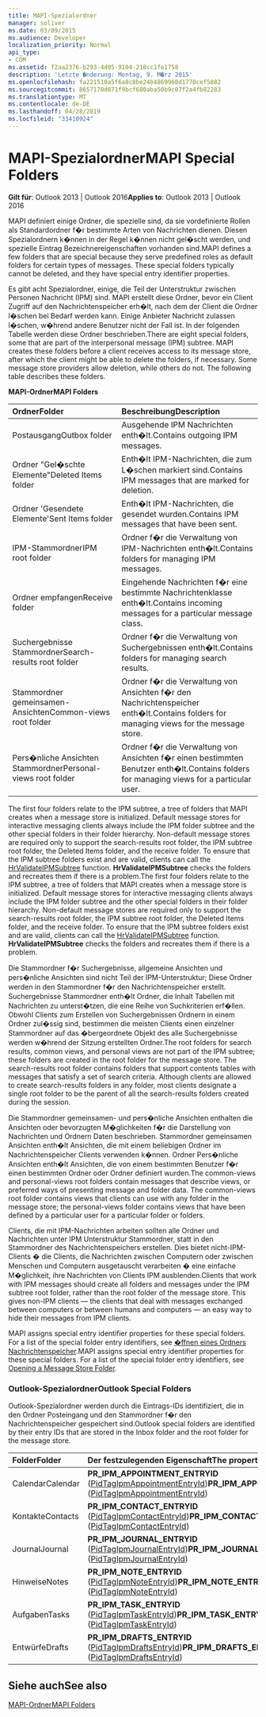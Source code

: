 ```yaml
---
title: MAPI-Spezialordner
manager: soliver
ms.date: 03/09/2015
ms.audience: Developer
localization_priority: Normal
api_type:
- COM
ms.assetid: f2aa2376-b293-4d05-9104-218cc1fe1758
description: 'Letzte �nderung: Montag, 9. M�rz 2015'
ms.openlocfilehash: fa221510a5f6a8c8be24b4869960d1770cef5882
ms.sourcegitcommit: 8657170d071f9bcf680aba50b9c07f2a4fb82283
ms.translationtype: MT
ms.contentlocale: de-DE
ms.lasthandoff: 04/28/2019
ms.locfileid: "33410924"
---
```

# <a name="mapi-special-folders"></a><span data-ttu-id="2dfd2-103">MAPI-Spezialordner</span><span class="sxs-lookup"><span data-stu-id="2dfd2-103">MAPI Special Folders</span></span>

  
  
<span data-ttu-id="2dfd2-104">**Gilt für**: Outlook 2013 | Outlook 2016</span><span class="sxs-lookup"><span data-stu-id="2dfd2-104">**Applies to**: Outlook 2013 | Outlook 2016</span></span> 
  
<span data-ttu-id="2dfd2-p101">MAPI definiert einige Ordner, die spezielle sind, da sie vordefinierte Rollen als Standardordner f�r bestimmte Arten von Nachrichten dienen. Diesen Spezialordnern k�nnen in der Regel k�nnen nicht gel�scht werden, und spezielle Eintrag Bezeichnereigenschaften vorhanden sind.</span><span class="sxs-lookup"><span data-stu-id="2dfd2-p101">MAPI defines a few folders that are special because they serve predefined roles as default folders for certain types of messages. These special folders typically cannot be deleted, and they have special entry identifier properties.</span></span>
  
<span data-ttu-id="2dfd2-p102">Es gibt acht Spezialordner, einige, die Teil der Unterstruktur zwischen Personen Nachricht (IPM) sind. MAPI erstellt diese Ordner, bevor ein Client Zugriff auf den Nachrichtenspeicher erh�lt, nach dem der Client die Ordner l�schen bei Bedarf werden kann. Einige Anbieter Nachricht zulassen l�schen, w�hrend andere Benutzer nicht der Fall ist. In der folgenden Tabelle werden diese Ordner beschrieben.</span><span class="sxs-lookup"><span data-stu-id="2dfd2-p102">There are eight special folders, some that are part of the interpersonal message (IPM) subtree. MAPI creates these folders before a client receives access to its message store, after which the client might be able to delete the folders, if necessary. Some message store providers allow deletion, while others do not. The following table describes these folders.</span></span>
  
<span data-ttu-id="2dfd2-111">**MAPI-Ordner**</span><span class="sxs-lookup"><span data-stu-id="2dfd2-111">**MAPI Folders**</span></span>

|<span data-ttu-id="2dfd2-112">**Ordner**</span><span class="sxs-lookup"><span data-stu-id="2dfd2-112">**Folder**</span></span>|<span data-ttu-id="2dfd2-113">**Beschreibung**</span><span class="sxs-lookup"><span data-stu-id="2dfd2-113">**Description**</span></span>|
|:-----|:-----|
|<span data-ttu-id="2dfd2-114">Postausgang</span><span class="sxs-lookup"><span data-stu-id="2dfd2-114">Outbox folder</span></span>  <br/> |<span data-ttu-id="2dfd2-115">Ausgehende IPM Nachrichten enth�lt.</span><span class="sxs-lookup"><span data-stu-id="2dfd2-115">Contains outgoing IPM messages.</span></span>  <br/> |
|<span data-ttu-id="2dfd2-116">Ordner "Gel�schte Elemente"</span><span class="sxs-lookup"><span data-stu-id="2dfd2-116">Deleted Items folder</span></span>  <br/> |<span data-ttu-id="2dfd2-117">Enth�lt IPM-Nachrichten, die zum L�schen markiert sind.</span><span class="sxs-lookup"><span data-stu-id="2dfd2-117">Contains IPM messages that are marked for deletion.</span></span>  <br/> |
|<span data-ttu-id="2dfd2-118">Ordner 'Gesendete Elemente'</span><span class="sxs-lookup"><span data-stu-id="2dfd2-118">Sent Items folder</span></span>  <br/> |<span data-ttu-id="2dfd2-119">Enth�lt IPM-Nachrichten, die gesendet wurden.</span><span class="sxs-lookup"><span data-stu-id="2dfd2-119">Contains IPM messages that have been sent.</span></span>  <br/> |
|<span data-ttu-id="2dfd2-120">IPM-Stammordner</span><span class="sxs-lookup"><span data-stu-id="2dfd2-120">IPM root folder</span></span>  <br/> |<span data-ttu-id="2dfd2-121">Ordner f�r die Verwaltung von IPM-Nachrichten enth�lt.</span><span class="sxs-lookup"><span data-stu-id="2dfd2-121">Contains folders for managing IPM messages.</span></span>  <br/> |
|<span data-ttu-id="2dfd2-122">Ordner empfangen</span><span class="sxs-lookup"><span data-stu-id="2dfd2-122">Receive folder</span></span>  <br/> |<span data-ttu-id="2dfd2-123">Eingehende Nachrichten f�r eine bestimmte Nachrichtenklasse enth�lt.</span><span class="sxs-lookup"><span data-stu-id="2dfd2-123">Contains incoming messages for a particular message class.</span></span>  <br/> |
|<span data-ttu-id="2dfd2-124">Suchergebnisse Stammordner</span><span class="sxs-lookup"><span data-stu-id="2dfd2-124">Search-results root folder</span></span>  <br/> |<span data-ttu-id="2dfd2-125">Ordner f�r die Verwaltung von Suchergebnissen enth�lt.</span><span class="sxs-lookup"><span data-stu-id="2dfd2-125">Contains folders for managing search results.</span></span>  <br/> |
|<span data-ttu-id="2dfd2-126">Stammordner gemeinsamen-Ansichten</span><span class="sxs-lookup"><span data-stu-id="2dfd2-126">Common-views root folder</span></span>  <br/> |<span data-ttu-id="2dfd2-127">Ordner f�r die Verwaltung von Ansichten f�r den Nachrichtenspeicher enth�lt.</span><span class="sxs-lookup"><span data-stu-id="2dfd2-127">Contains folders for managing views for the message store.</span></span>  <br/> |
|<span data-ttu-id="2dfd2-128">Pers�nliche Ansichten Stammordner</span><span class="sxs-lookup"><span data-stu-id="2dfd2-128">Personal-views root folder</span></span>  <br/> |<span data-ttu-id="2dfd2-129">Ordner f�r die Verwaltung von Ansichten f�r einen bestimmten Benutzer enth�lt.</span><span class="sxs-lookup"><span data-stu-id="2dfd2-129">Contains folders for managing views for a particular user.</span></span>  <br/> |
   
<span data-ttu-id="2dfd2-p103">The first four folders relate to the IPM subtree, a tree of folders that MAPI creates when a message store is initialized. Default message stores for interactive messaging clients always include the IPM folder subtree and the other special folders in their folder hierarchy. Non-default message stores are required only to support the search-results root folder, the IPM subtree root folder, the Deleted Items folder, and the receive folder. To ensure that the IPM subtree folders exist and are valid, clients can call the [HrValidateIPMSubtree](hrvalidateipmsubtree.md) function. **HrValidateIPMSubtree** checks the folders and recreates them if there is a problem.</span><span class="sxs-lookup"><span data-stu-id="2dfd2-p103">The first four folders relate to the IPM subtree, a tree of folders that MAPI creates when a message store is initialized. Default message stores for interactive messaging clients always include the IPM folder subtree and the other special folders in their folder hierarchy. Non-default message stores are required only to support the search-results root folder, the IPM subtree root folder, the Deleted Items folder, and the receive folder. To ensure that the IPM subtree folders exist and are valid, clients can call the [HrValidateIPMSubtree](hrvalidateipmsubtree.md) function. **HrValidateIPMSubtree** checks the folders and recreates them if there is a problem.</span></span> 
  
<span data-ttu-id="2dfd2-p104">Die Stammordner f�r Suchergebnisse, allgemeine Ansichten und pers�nliche Ansichten sind nicht Teil der IPM-Unterstruktur; Diese Ordner werden in den Stammordner f�r den Nachrichtenspeicher erstellt. Suchergebnisse Stammordner enth�lt Ordner, die Inhalt Tabellen mit Nachrichten zu unterst�tzen, die eine Reihe von Suchkriterien erf�llen. Obwohl Clients zum Erstellen von Suchergebnissen Ordnern in einem Ordner zul�ssig sind, bestimmen die meisten Clients einen einzelner Stammordner auf das �bergeordnete Objekt des alle Suchergebnisse werden w�hrend der Sitzung erstellten Ordner.</span><span class="sxs-lookup"><span data-stu-id="2dfd2-p104">The root folders for search results, common views, and personal views are not part of the IPM subtree; these folders are created in the root folder for the message store. The search-results root folder contains folders that support contents tables with messages that satisfy a set of search criteria. Although clients are allowed to create search-results folders in any folder, most clients designate a single root folder to be the parent of all the search-results folders created during the session.</span></span> 
  
<span data-ttu-id="2dfd2-p105">Die Stammordner gemeinsamen- und pers�nliche Ansichten enthalten die Ansichten oder bevorzugten M�glichkeiten f�r die Darstellung von Nachrichten und Ordnern Daten beschrieben. Stammordner gemeinsamen Ansichten enth�lt Ansichten, die mit einem beliebigen Ordner im Nachrichtenspeicher Clients verwenden k�nnen. Ordner Pers�nliche Ansichten enth�lt Ansichten, die von einem bestimmten Benutzer f�r einen bestimmten Ordner oder Ordner definiert wurden.</span><span class="sxs-lookup"><span data-stu-id="2dfd2-p105">The common-views and personal-views root folders contain messages that describe views, or preferred ways of presenting message and folder data. The common-views root folder contains views that clients can use with any folder in the message store; the personal-views folder contains views that have been defined by a particular user for a particular folder or folders.</span></span>
  
<span data-ttu-id="2dfd2-p106">Clients, die mit IPM-Nachrichten arbeiten sollten alle Ordner und Nachrichten unter IPM Unterstruktur Stammordner, statt in den Stammordner des Nachrichtenspeichers erstellen. Dies bietet nicht-IPM-Clients � die Clients, die Nachrichten zwischen Computern oder zwischen Menschen und Computern ausgetauscht verarbeiten � eine einfache M�glichkeit, ihre Nachrichten von Clients IPM ausblenden.</span><span class="sxs-lookup"><span data-stu-id="2dfd2-p106">Clients that work with IPM messages should create all folders and messages under the IPM subtree root folder, rather than the root folder of the message store. This gives non-IPM clients — the clients that deal with messages exchanged between computers or between humans and computers — an easy way to hide their messages from IPM clients.</span></span> 
  
<span data-ttu-id="2dfd2-p107">MAPI assigns special entry identifier properties for these special folders. For a list of the special folder entry identifiers, see [�ffnen eines Ordners Nachrichtenspeicher](opening-a-message-store-folder.md).</span><span class="sxs-lookup"><span data-stu-id="2dfd2-p107">MAPI assigns special entry identifier properties for these special folders. For a list of the special folder entry identifiers, see [Opening a Message Store Folder](opening-a-message-store-folder.md).</span></span>
  
### <a name="outlook-special-folders"></a><span data-ttu-id="2dfd2-144">Outlook-Spezialordner</span><span class="sxs-lookup"><span data-stu-id="2dfd2-144">Outlook Special Folders</span></span>

<span data-ttu-id="2dfd2-145">Outlook-Spezialordner werden durch die Eintrags-IDs identifiziert, die in den Ordner Posteingang und den Stammordner f�r den Nachrichtenspeicher gespeichert sind.</span><span class="sxs-lookup"><span data-stu-id="2dfd2-145">Outlook special folders are identified by their entry IDs that are stored in the Inbox folder and the root folder for the message store.</span></span>
  
|<span data-ttu-id="2dfd2-146">**Folder**</span><span class="sxs-lookup"><span data-stu-id="2dfd2-146">**Folder**</span></span>|<span data-ttu-id="2dfd2-147">**Der festzulegenden Eigenschaft**</span><span class="sxs-lookup"><span data-stu-id="2dfd2-147">**The property to set**</span></span>|
|:-----|:-----|
|<span data-ttu-id="2dfd2-148">Calendar</span><span class="sxs-lookup"><span data-stu-id="2dfd2-148">Calendar</span></span>  <br/> |<span data-ttu-id="2dfd2-149">**PR_IPM_APPOINTMENT_ENTRYID** ([PidTagIpmAppointmentEntryId](pidtagipmappointmententryid-canonical-property.md))</span><span class="sxs-lookup"><span data-stu-id="2dfd2-149">**PR_IPM_APPOINTMENT_ENTRYID** ([PidTagIpmAppointmentEntryId](pidtagipmappointmententryid-canonical-property.md))</span></span>  <br/> |
|<span data-ttu-id="2dfd2-150">Kontakte</span><span class="sxs-lookup"><span data-stu-id="2dfd2-150">Contacts</span></span>  <br/> |<span data-ttu-id="2dfd2-151">**PR_IPM_CONTACT_ENTRYID** ([PidTagIpmContactEntryId](pidtagipmcontactentryid-canonical-property.md))</span><span class="sxs-lookup"><span data-stu-id="2dfd2-151">**PR_IPM_CONTACT_ENTRYID** ([PidTagIpmContactEntryId](pidtagipmcontactentryid-canonical-property.md))</span></span>  <br/> |
|<span data-ttu-id="2dfd2-152">Journal</span><span class="sxs-lookup"><span data-stu-id="2dfd2-152">Journal</span></span>  <br/> |<span data-ttu-id="2dfd2-153">**PR_IPM_JOURNAL_ENTRYID** ([PidTagIpmJournalEntryId](pidtagipmjournalentryid-canonical-property.md))</span><span class="sxs-lookup"><span data-stu-id="2dfd2-153">**PR_IPM_JOURNAL_ENTRYID** ([PidTagIpmJournalEntryId](pidtagipmjournalentryid-canonical-property.md))</span></span>  <br/> |
|<span data-ttu-id="2dfd2-154">Hinweise</span><span class="sxs-lookup"><span data-stu-id="2dfd2-154">Notes</span></span>  <br/> |<span data-ttu-id="2dfd2-155">**PR_IPM_NOTE_ENTRYID** ([PidTagIpmNoteEntryId](pidtagipmnoteentryid-canonical-property.md))</span><span class="sxs-lookup"><span data-stu-id="2dfd2-155">**PR_IPM_NOTE_ENTRYID** ([PidTagIpmNoteEntryId](pidtagipmnoteentryid-canonical-property.md))</span></span>  <br/> |
|<span data-ttu-id="2dfd2-156">Aufgaben</span><span class="sxs-lookup"><span data-stu-id="2dfd2-156">Tasks</span></span>  <br/> |<span data-ttu-id="2dfd2-157">**PR_IPM_TASK_ENTRYID** ([PidTagIpmTaskEntryId](pidtagipmtaskentryid-canonical-property.md))</span><span class="sxs-lookup"><span data-stu-id="2dfd2-157">**PR_IPM_TASK_ENTRYID** ([PidTagIpmTaskEntryId](pidtagipmtaskentryid-canonical-property.md))</span></span>  <br/> |
|<span data-ttu-id="2dfd2-158">Entwürfe</span><span class="sxs-lookup"><span data-stu-id="2dfd2-158">Drafts</span></span>  <br/> |<span data-ttu-id="2dfd2-159">**PR_IPM_DRAFTS_ENTRYID** ([PidTagIpmDraftsEntryId](pidtagipmdraftsentryid-canonical-property.md))</span><span class="sxs-lookup"><span data-stu-id="2dfd2-159">**PR_IPM_DRAFTS_ENTRYID** ([PidTagIpmDraftsEntryId](pidtagipmdraftsentryid-canonical-property.md))</span></span>  <br/> |
   
## <a name="see-also"></a><span data-ttu-id="2dfd2-160">Siehe auch</span><span class="sxs-lookup"><span data-stu-id="2dfd2-160">See also</span></span>



[<span data-ttu-id="2dfd2-161">MAPI-Ordner</span><span class="sxs-lookup"><span data-stu-id="2dfd2-161">MAPI Folders</span></span>](mapi-folders.md)

